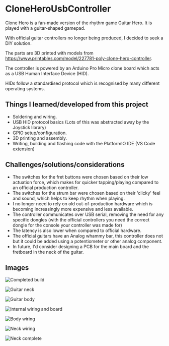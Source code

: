 # CloneHeroUsbController

Clone Hero is a fan-made version of the rhythm game Guitar Hero. It is played with a guitar-shaped gamepad. 

With official guitar controllers no longer being produced, I decided to seek a DIY solution.

The parts are 3D printed with models from https://www.printables.com/model/227781-poly-clone-hero-controller.

The controller is powered by an Arduino Pro Micro clone board which acts as a USB Human Interface Device (HID).

HIDs follow a standardised protocol which is recognised by many different operating systems.

## Things I learned/developed from this project

- Soldering and wiring.
- USB HID protocol basics (Lots of this was abstracted away by the Joystick library)
- GPIO setup/configuration.
- 3D printing and assembly.
- Writing, building and flashing code with the PlatformIO IDE (VS Code extension)

## Challenges/solutions/considerations

- The switches for the fret buttons were chosen based on their low actuation force, which makes for quicker tapping/playing compared to an official production controller.
- The switches for the strum bar were chosen based on their 'clicky' feel and sound, which helps to keep rhythm when playing.
- I no longer need to rely on old out-of-production hardware which is becoming increasingly more expensive and less available.
- The controller communicates over USB serial, removing the need for any specific dongles (with the official controllers you need the correct dongle for the console your controller was made for)
- The latency is also lower when compared to official hardware.
- The official guitars have an Analog whammy bar, this controller does not but it could be added using a potentiometer or other analog component.
- In future, I'd consider designing a PCB for the main board and the fretboard in the neck of the guitar.

## Images 

![Completed build](https://github.com/Bailym/CloneHeroUSBController/blob/main/images/1.jpg)

![Guitar neck](https://github.com/Bailym/CloneHeroUSBController/blob/main/images/2.jpg)

![Guitar body](https://github.com/Bailym/CloneHeroUSBController/blob/main/images/3.jpg)

![Internal wiring and board](https://github.com/Bailym/CloneHeroUSBController/blob/main/images/4.jpg)

![Body wiring](https://github.com/Bailym/CloneHeroUSBController/blob/main/images/5.jpg)

![Neck wiring](https://github.com/Bailym/CloneHeroUSBController/blob/main/images/6.jpg)

![Neck complete](https://github.com/Bailym/CloneHeroUSBController/blob/main/images/7.jpg)



